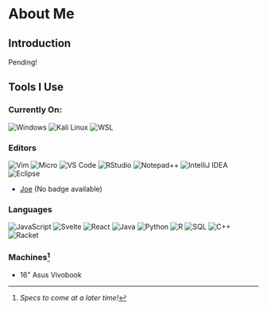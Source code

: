 # About Me

## Introduction
Pending!

## Tools I Use 
### Currently On:
![Windows](https://img.shields.io/badge/Windows-0078D6?style=flat-square&logo=windows&logoColor=white)
![Kali Linux](https://img.shields.io/badge/Kali%20Linux-557C94?style=flat-square&logo=kalilinux&logoColor=white)
![WSL](https://img.shields.io/badge/WSL-0078D6?style=flat-square&logo=linux&logoColor=white)

### Editors
![Vim](https://img.shields.io/badge/Vim-%2311AB00.svg?style=flat-square&logo=vim&logoColor=white)
![Micro](https://img.shields.io/badge/Micro-000000?style=flat-square&logo=micro&logoColor=white)
![VS Code](https://img.shields.io/badge/VS%20Code-007ACC?style=flat-square&logo=visualstudiocode&logoColor=white)
![RStudio](https://img.shields.io/badge/RStudio-75AADB?style=flat-square&logo=rstudio&logoColor=white)
![Notepad++](https://img.shields.io/badge/Notepad++-90E59A?style=flat-square&logo=notepadplusplus&logoColor=black)
![IntelliJ IDEA](https://img.shields.io/badge/IntelliJ%20IDEA-000000.svg?style=flat-square&logo=intellij-idea&logoColor=white)
![Eclipse](https://img.shields.io/badge/Eclipse-2C2255?style=flat-square&logo=eclipse&logoColor=white)

- [Joe](https://joe-editor.sourceforge.io) (No badge available)

### Languages
![JavaScript](https://img.shields.io/badge/JavaScript-F7DF1E?style=flat-square&logo=javascript&logoColor=black)
![Svelte](https://img.shields.io/badge/Svelte-FF3E00?style=flat-square&logo=svelte&logoColor=white)
![React](https://img.shields.io/badge/React-61DAFB?style=flat-square&logo=react&logoColor=black)
![Java](https://img.shields.io/badge/Java-007396?style=flat-square&logo=java&logoColor=white)
![Python](https://img.shields.io/badge/Python-3776AB?style=flat-square&logo=python&logoColor=white)
![R](https://img.shields.io/badge/R-276DC3?style=flat-square&logo=r&logoColor=white)
![SQL](https://img.shields.io/badge/SQL-CC2927?style=flat-square&logo=microsoftsqlserver&logoColor=white)
![C++](https://img.shields.io/badge/C++-00599C?style=flat-square&logo=cplusplus&logoColor=white)
![Racket](https://img.shields.io/badge/Racket-9F1D20?style=flat-square&logo=racket&logoColor=white)

### Machines[^1]
- 16" Asus Vivobook

[^1]: *Specs to come at a later time!*

